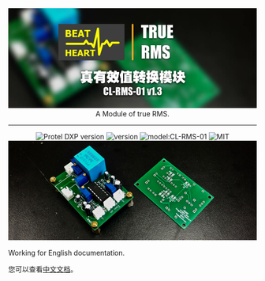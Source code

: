 <div align=center ><img src="img/home-rms.jpg" alt="" width="600px" style="display: inline-block" /></div>

<div align=center >A Module of true RMS.
<br></div>

-------

<div align=center ><img src="https://img.shields.io/badge/Protel%20DXP-v16.0.1-blue" alt="Protel DXP version" style="display: inline-block" /> <img src="https://img.shields.io/badge/version-v1.3-orange" alt="version" style="display: inline-block" /> <img src="https://img.shields.io/badge/model-CL--RMS--01-orange" alt="model:CL-RMS-01" style="display: inline-block" /> <img src="https://img.shields.io/badge/license-MIT-green" alt="MIT" style="display: inline-block" /></div>

<div align=center ><img src="img/demoRMS.jpg" alt="" width="600px" style="display: inline-block" /></div>

Working for English documentation.

您可以查看[中文文档](https://notes.canlv.top/2019/09/07/rms/)。